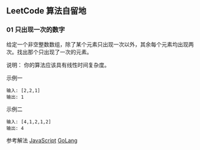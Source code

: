 ## LeetCode 算法自留地

### 01 只出现一次的数字
给定一个非空整数数组，除了某个元素只出现一次以外，其余每个元素均出现两次。找出那个只出现了一次的元素。

说明：
你的算法应该具有线性时间复杂度。

示例一 
```
输入: [2,2,1]
输出: 1
```
示例二 
```
输入: [4,1,2,1,2]
输出: 4
```
参考解法
[JavaScript](./src/JavaScript/oneNum.js)
[GoLang](./src/GoLang/oneNum.js)